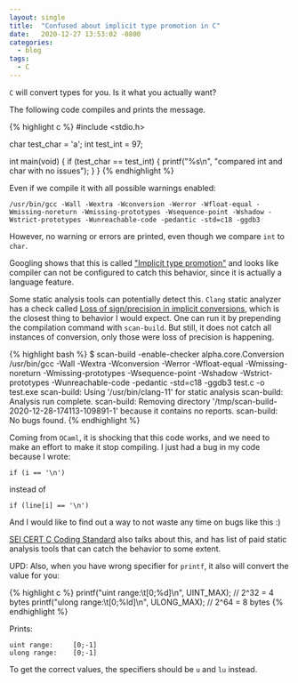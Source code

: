```yaml
---
layout: single
title:  "Confused about implicit type promotion in C"
date:   2020-12-27 13:53:02 -0800
categories:
  - blog
tags:
  - C
---
```

`C` will convert types for you. Is it what you actually want?

The following code compiles and prints the message.

{% highlight c %}
#include <stdio.h>

char test_char = 'a';
int test_int = 97;

int main(void)
{
    if (test_char == test_int)
    {
        printf("%s\n", "compared int and char with no issues");
    }
}
{% endhighlight %}

Even if we compile it with all possible warnings enabled:
```
/usr/bin/gcc -Wall -Wextra -Wconversion -Werror -Wfloat-equal -Wmissing-noreturn -Wmissing-prototypes -Wsequence-point -Wshadow -Wstrict-prototypes -Wunreachable-code -pedantic -std=c18 -ggdb3
```

However, no warning or errors are printed, even though we compare `int` to `char`.

Googling shows that this is called ["Implicit type promotion"](https://stackoverflow.com/questions/46073295/implicit-type-promotion-rules)
and looks like compiler can not be configured to catch this behavior, since it is actually a language feature.

Some static analysis tools can potentially detect this. `Clang` static analyzer has a check called
[Loss of sign/precision in implicit conversions](https://clang.llvm.org/docs/analyzer/checkers.html#alpha-core-conversion-c-c-objc),
which is the closest thing to behavior I would expect.
One can run it by prepending the compilation command with `scan-build`. But still, it does not catch all instances of conversion, only 
those were loss of precision is happening.

{% highlight bash %}
$ scan-build -enable-checker alpha.core.Conversion /usr/bin/gcc -Wall -Wextra -Wconversion -Werror -Wfloat-equal -Wmissing-noreturn -Wmissing-prototypes -Wsequence-point -Wshadow -Wstrict-prototypes -Wunreachable-code -pedantic -std=c18 -ggdb3 test.c -o test.exe
scan-build: Using '/usr/bin/clang-11' for static analysis
scan-build: Analysis run complete.
scan-build: Removing directory '/tmp/scan-build-2020-12-28-174113-109891-1' because it contains no reports.
scan-build: No bugs found.
{% endhighlight %}

Coming from `OCaml`, it is shocking that this code works, and we need to make an effort to make it stop compiling.
I just had a bug in my code because I wrote:

```if (i == '\n')```

instead of 

```if (line[i] == '\n')```

And I would like to find out a way to not waste any time on bugs like this :)

[SEI CERT C Coding Standard](https://wiki.sei.cmu.edu/confluence/display/c/INT02-C.+Understand+integer+conversion+rules) also talks about this, and has list of paid static analysis tools that can catch the behavior to some extent.

UPD:
Also, when you have wrong specifier for `printf`, it also will convert the value for you:

{% highlight c %}
printf("uint range:\t[0;%d]\n", UINT_MAX);    // 2^32 = 4 bytes
printf("ulong range:\t[0;%ld]\n", ULONG_MAX); // 2^64 = 8 bytes
{% endhighlight %}

Prints:
```
uint range:     [0;-1]
ulong range:    [0;-1]
```

To get the correct values, the specifiers should be `u` and `lu` instead.
